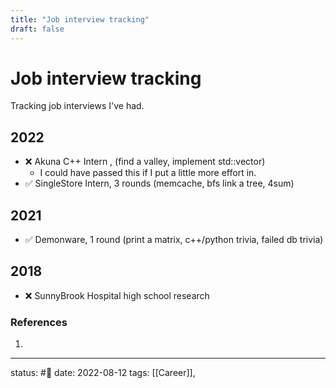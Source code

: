 ```yaml
---
title: "Job interview tracking"
draft: false
---
```

# Job interview tracking

Tracking job interviews I've had.

## 2022
- ❌ Akuna C++ Intern , (find a valley, implement std::vector) 
	- I could have passed this if I put a little more effort in.
- ✅ SingleStore Intern, 3 rounds (memcache, bfs link a tree, 4sum) 

## 2021
- ✅ Demonware, 1 round (print a matrix, c++/python trivia, failed db trivia)

## 2018
- ❌ SunnyBrook Hospital high school research

### References
1. 

---
status: #🌱 
date: 2022-08-12
tags: [[Career]],